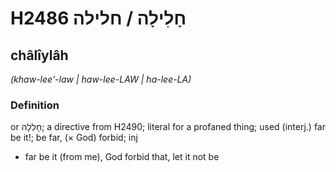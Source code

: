 # H2486 חָלִילָה / חלילה

## châlîylâh

_(khaw-lee'-law | haw-lee-LAW | ha-lee-LA)_

### Definition

or חָלִלָה; a directive from H2490; literal for a profaned thing; used (interj.) far be it!; be far, (× God) forbid; inj

- far be it (from me), God forbid that, let it not be
